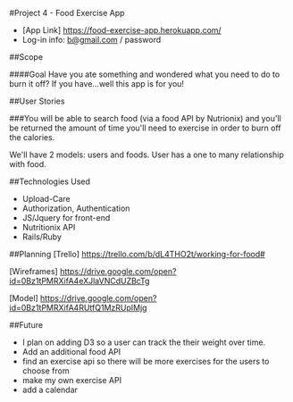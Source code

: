 #Project 4 - Food Exercise App
* [App Link] https://food-exercise-app.herokuapp.com/
* Log-in info: b@gmail.com / password

##Scope

####Goal
Have you ate something and wondered what you need to do to burn it off? If you have...well this app is for you!

##User Stories

###You will be able to search food (via a food API by Nutrionix) and you'll be returned the amount of time you'll need to exercise in order to burn off the calories.

We'll have 2 models: users and foods. User has a one to many relationship with food.

##Technologies Used
* Upload-Care
* Authorization, Authentication
* JS/Jquery for front-end
* Nutritionix API
* Rails/Ruby

##Planning
[Trello] https://trello.com/b/dL4THO2t/working-for-food#

[Wireframes] https://drive.google.com/open?id=0Bz1tPMRXifA4eXJlaVNCdUZBcTg

[Model] https://drive.google.com/open?id=0Bz1tPMRXifA4RUtfQ1MzRUpIMjg

##Future
* I plan on adding D3 so a user can track the their weight over time. 
* Add an additional food API
* find an exercise api so there will be more exercises for the users to choose from
* make my own exercise API
* add a calendar

